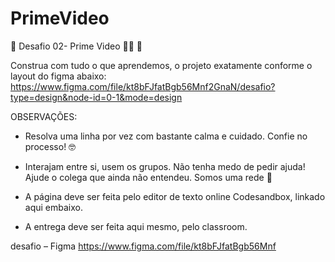 # PrimeVideo

📌 Desafio 02- Prime Video
🚀🚀 🚀

Construa com tudo o que aprendemos, o projeto exatamente conforme o layout do figma abaixo:
https://www.figma.com/file/kt8bFJfatBgb56Mnf2GnaN/desafio?type=design&node-id=0-1&mode=design

OBSERVAÇÕES:
- Resolva uma linha por vez com bastante calma e cuidado. Confie no processo! 🤓

- Interajam entre si, usem os grupos. Não tenha medo de pedir ajuda! Ajude o colega que ainda não entendeu. Somos uma rede 🧡

- A página deve ser feita pelo editor de texto online Codesandbox, linkado aqui embaixo.

- A entrega deve ser feita aqui mesmo, pelo classroom.

desafio – Figma
https://www.figma.com/file/kt8bFJfatBgb56Mnf

